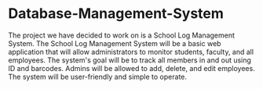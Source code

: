 # Database-Management-System
The project we have decided to work on is a School Log Management System. The School Log Management System will be a basic web application that will allow administrators to monitor students, faculty, and all employees. The system's goal will be to track all members in and out using ID and barcodes. Admins will be allowed to add, delete, and edit employees. The system will be user-friendly and simple to operate.
